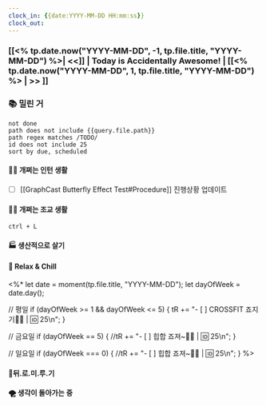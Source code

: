 ```yaml
---
clock_in: {{date:YYYY-MM-DD HH:mm:ss}}
clock_out: 
---
```

### [[<% tp.date.now("YYYY-MM-DD", -1, tp.file.title, "YYYY-MM-DD") %>| <<]] | **Today is Accidentally Awesome!** | [[<% tp.date.now("YYYY-MM-DD", 1, tp.file.title, "YYYY-MM-DD") %> | >> ]]

### 📚 밀린 거
```tasks
not done 
path does not include {{query.file.path}}
path regex matches /TODO/
id does not include 25
sort by due, scheduled
```

#### 🤦‍♂️ 개쩌는 인턴 생활
- [ ] [[GraphCast Butterfly Effect Test#Procedure]] 진행상황 업데이트

#### 👨‍🏫 개쩌는 조교 생활
`ctrl + L`

#### 🏭 생산적으로 살기

#### 🍻 Relax & Chill 
<%*
let date = moment(tp.file.title, "YYYY-MM-DD");
let dayOfWeek = date.day();

// 평일
if (dayOfWeek >= 1 && dayOfWeek <= 5) {
  tR += "- [ ] CROSSFIT 죠지기🏋️‍♀️ | 🆔 25\n";
}

// 금요일
if (dayOfWeek == 5) {
  //tR += "- [ ] 힙합 죠져~🤸‍♂️ | 🆔 25\n";
}

// 일요일
if (dayOfWeek === 0) {
  //tR += "- [ ] 힙합 죠져~🤸‍♂️ | 🆔 25\n";
}
%>

#### 💨뒤.로.미.루.기

#### 🌪 생각이 돌아가는 중